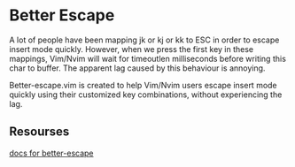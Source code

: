 # Better Escape
A lot of people have been mapping jk or kj or kk to ESC in order to escape insert mode quickly. However, when we press the first key in these mappings, Vim/Nvim will wait for timeoutlen milliseconds before writing this char to buffer. The apparent lag caused by this behaviour is annoying.

Better-escape.vim is created to help Vim/Nvim users escape insert mode quickly using their customized key combinations, without experiencing the lag.

## Resourses
<a href="https://github.com/jdhao/better-escape.vim" target="_blank">docs for better-escape</a>
